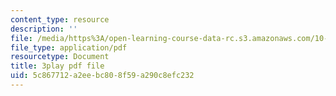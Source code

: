 ```yaml
---
content_type: resource
description: ''
file: /media/https%3A/open-learning-course-data-rc.s3.amazonaws.com/10-34-numerical-methods-applied-to-chemical-engineering-fall-2015/5c867712a2eebc808f59a290c8efc232_8kPUI5HoVxg.pdf
file_type: application/pdf
resourcetype: Document
title: 3play pdf file
uid: 5c867712-a2ee-bc80-8f59-a290c8efc232
---
```

